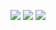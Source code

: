 ![](https://github-profile-summary-cards.vercel.app/api/cards/profile-details?username=Kanadesss&theme=solarized_dark)
![](https://github-profile-summary-cards.vercel.app/api/cards/stats?username=Kanadesss&theme=solarized_dark)
![](https://github-profile-summary-cards.vercel.app/api/cards/productive-time?username=Kanadesss&theme=solarized_dark)

